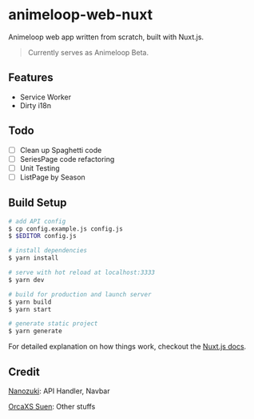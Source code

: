 # animeloop-web-nuxt
Animeloop web app written from scratch, built with Nuxt.js.

> Currently serves as Animeloop Beta.


## Features
- Service Worker
- Dirty i18n

## Todo

- [ ] Clean up Spaghetti code 
- [ ] SeriesPage code refactoring
- [ ] Unit Testing
- [ ] ListPage by Season

## Build Setup

``` bash
# add API config
$ cp config.example.js config.js
$ $EDITOR config.js

# install dependencies
$ yarn install

# serve with hot reload at localhost:3333
$ yarn dev

# build for production and launch server
$ yarn build
$ yarn start

# generate static project
$ yarn generate
```

For detailed explanation on how things work, checkout the [Nuxt.js docs](https://github.com/nuxt/nuxt.js).

## Credit
[Nanozuki](https://twitter.com/nanozukicrows): API Handler, Navbar

[OrcaXS Suen](https://github.com/orcaxs): Other stuffs
